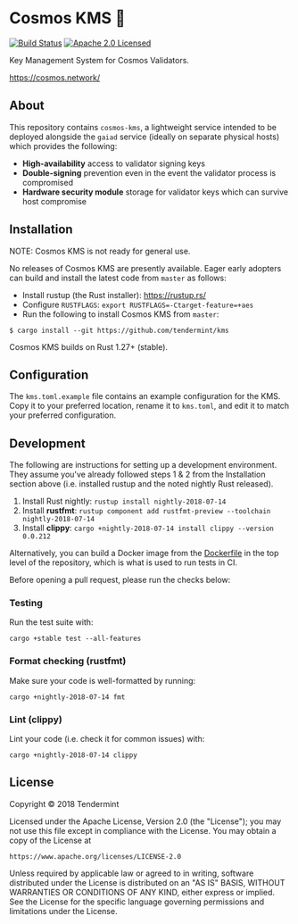 # Cosmos KMS 🔐

[![Build Status][build-image]][build-link]
[![Apache 2.0 Licensed][license-image]][license-link]

[build-image]: https://circleci.com/gh/tendermint/kms.svg?style=shield
[build-link]: https://circleci.com/gh/tendermint/kms
[license-image]: https://img.shields.io/badge/license-Apache2.0-blue.svg
[license-link]: https://github.com/tendermint/kms/blob/master/LICENSE

Key Management System for Cosmos Validators.

https://cosmos.network/

## About

This repository contains `cosmos-kms`, a lightweight service intended to be deployed
alongside the `gaiad` service (ideally on separate physical hosts) which provides
the following:

* **High-availability** access to validator signing keys
* **Double-signing** prevention even in the event the validator process is compromised
* **Hardware security module** storage for validator keys which can survive host compromise

## Installation

NOTE: Cosmos KMS is not ready for general use.

No releases of Cosmos KMS are presently available. Eager early adopters can
build and install the latest code from `master` as follows:

- Install rustup (the Rust installer): https://rustup.rs/
- Configure `RUSTFLAGS`: `export RUSTFLAGS=-Ctarget-feature=+aes`
- Run the following to install Cosmos KMS from `master`:

```
$ cargo install --git https://github.com/tendermint/kms
```

Cosmos KMS builds on Rust 1.27+ (stable).

## Configuration

The `kms.toml.example` file contains an example configuration for the KMS.
Copy it to your preferred location, rename it to `kms.toml`, and edit it
to match your preferred configuration.

## Development

The following are instructions for setting up a development environment.
They assume you've already followed steps 1 & 2 from the Installation
section above (i.e. installed rustup and the noted nightly Rust released).

1. Install Rust nightly: `rustup install nightly-2018-07-14`
1. Install **rustfmt**: `rustup component add rustfmt-preview --toolchain nightly-2018-07-14`
2. Install **clippy**: `cargo +nightly-2018-07-14 install clippy --version 0.0.212`

Alternatively, you can build a Docker image from the [Dockerfile] in the top
level of the repository, which is what is used to run tests in CI.

[Dockerfile]: https://github.com/tendermint/kms/blob/master/Dockerfile

Before opening a pull request, please run the checks below:

### Testing

Run the test suite with:

```
cargo +stable test --all-features
```

### Format checking (rustfmt)

Make sure your code is well-formatted by running:

```
cargo +nightly-2018-07-14 fmt
```

### Lint (clippy)

Lint your code (i.e. check it for common issues) with:

```
cargo +nightly-2018-07-14 clippy
```

## License

Copyright © 2018 Tendermint

Licensed under the Apache License, Version 2.0 (the "License");
you may not use this file except in compliance with the License.
You may obtain a copy of the License at

    https://www.apache.org/licenses/LICENSE-2.0

Unless required by applicable law or agreed to in writing, software
distributed under the License is distributed on an "AS IS" BASIS,
WITHOUT WARRANTIES OR CONDITIONS OF ANY KIND, either express or implied.
See the License for the specific language governing permissions and
limitations under the License.
